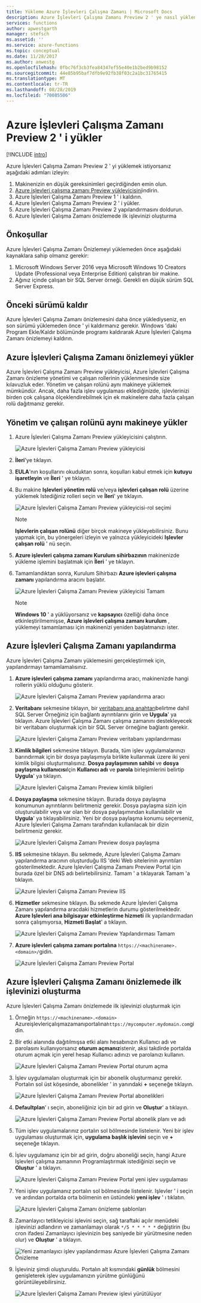 ```yaml
---
title: Yükleme Azure İşlevleri Çalışma Zamanı | Microsoft Docs
description: Azure İşlevleri Çalışma Zamanı Preview 2 ' ye nasıl yüklenir
services: functions
author: apwestgarth
manager: stefsch
ms.assetid: ''
ms.service: azure-functions
ms.topic: conceptual
ms.date: 11/28/2017
ms.author: anwestg
ms.openlocfilehash: 0fbc76f3cb3fea84347ef55e40e1b2bed9b98152
ms.sourcegitcommit: 44e85b95baf7dfb9e92fb38f03c2a1bc31765415
ms.translationtype: MT
ms.contentlocale: tr-TR
ms.lasthandoff: 08/28/2019
ms.locfileid: "70085506"
---
```

# <a name="install-the-azure-functions-runtime-preview-2"></a>Azure İşlevleri Çalışma Zamanı Preview 2 ' i yükler

[!INCLUDE [intro](../../includes/functions-runtime-preview-note.md)]

Azure İşlevleri Çalışma Zamanı Preview 2 ' yi yüklemek istiyorsanız aşağıdaki adımları izleyin:

1. Makinenizin en düşük gereksinimleri geçirdiğinden emin olun.
1. [Azure işlevleri çalışma zamanı Preview yükleyicisini](https://aka.ms/azafrv2)indirin.
1. Azure İşlevleri Çalışma Zamanı Preview 1 ' i kaldırın.
1. Azure İşlevleri Çalışma Zamanı Preview 2 ' i yükler.
1. Azure İşlevleri Çalışma Zamanı Preview 2 yapılandırmasını doldurun.
1. Azure İşlevleri Çalışma Zamanı önizlemede ilk işlevinizi oluşturma

## <a name="prerequisites"></a>Önkoşullar

Azure İşlevleri Çalışma Zamanı Önizlemeyi yüklemeden önce aşağıdaki kaynaklara sahip olmanız gerekir:

1. Microsoft Windows Server 2016 veya Microsoft Windows 10 Creators Update (Professional veya Enterprise Edition) çalıştıran bir makine.
1. Ağınız içinde çalışan bir SQL Server örneği.  Gerekli en düşük sürüm SQL Server Express.

## <a name="uninstall-previous-version"></a>Önceki sürümü kaldır

Azure İşlevleri Çalışma Zamanı önizlemesini daha önce yüklediyseniz, en son sürümü yüklemeden önce ' yi kaldırmanız gerekir.  Windows 'daki Program Ekle/Kaldır bölümünde programı kaldırarak Azure İşlevleri Çalışma Zamanı önizlemeyi kaldırın.

## <a name="install-the-azure-functions-runtime-preview"></a>Azure İşlevleri Çalışma Zamanı önizlemeyi yükler

Azure İşlevleri Çalışma Zamanı Preview yükleyicisi, Azure İşlevleri Çalışma Zamanı önizleme yönetimi ve çalışan rollerinin yüklenmesinde size kılavuzluk eder.  Yönetim ve çalışan rolünü aynı makineye yüklemek mümkündür.  Ancak, daha fazla işlev uygulaması eklediğinizde, işlevlerinizi birden çok çalışana ölçeklendirebilmek için ek makinelere daha fazla çalışan rolü dağıtmanız gerekir.

## <a name="install-the-management-and-worker-role-on-the-same-machine"></a>Yönetim ve çalışan rolünü aynı makineye yükler

1. Azure İşlevleri Çalışma Zamanı Preview yükleyicisini çalıştırın.

    ![Azure İşlevleri Çalışma Zamanı Preview yükleyicisi][1]

1. **İleri**'ye tıklayın.
1. **EULA**'nın koşullarını okuduktan sonra, koşulları kabul etmek için **kutuyu işaretleyin** ve **İleri** ' ye tıklayın.
1. Bu makine **Işlevleri yönetim rolü** ve/veya **işlevleri çalışan rolü** üzerine yüklemek Istediğiniz rolleri seçin ve **İleri**' ye tıklayın.

    ![Azure İşlevleri Çalışma Zamanı Preview yükleyicisi-rol seçimi][3]

    > [!NOTE]
    > **Işlevlerin çalışan rolünü** diğer birçok makineye yükleyebilirsiniz. Bunu yapmak için, bu yönergeleri izleyin ve yalnızca yükleyicideki **Işlevler çalışan rolü** ' nü seçin.

1. **Azure işlevleri çalışma zamanı Kurulum sihirbazının** makinenizde yükleme işlemini başlatmak için **İleri** ' ye tıklayın.
1. Tamamlandıktan sonra, Kurulum Sihirbazı **Azure işlevleri çalışma zamanı** yapılandırma aracını başlatır.

    ![Azure İşlevleri Çalışma Zamanı Preview yükleyicisi Tamam][6]

    > [!NOTE]
    > **Windows 10** ' a yüklüyorsanız ve **kapsayıcı** özelliği daha önce etkinleştirilmemişse, **Azure işlevleri çalışma zamanı kurulum** , yüklemeyi tamamlaması için makinenizi yeniden başlatmanızı ister.

## <a name="configure-the-azure-functions-runtime"></a>Azure İşlevleri Çalışma Zamanı yapılandırma

Azure İşlevleri Çalışma Zamanı yüklemesini gerçekleştirmek için, yapılandırmayı tamamlamalısınız.

1. **Azure işlevleri çalışma zamanı** yapılandırma aracı, makinenizde hangi rollerin yüklü olduğunu gösterir.

    ![Azure İşlevleri Çalışma Zamanı Preview yapılandırma aracı][7]

1. **Veritabanı** sekmesine tıklayın, bir [veritabanı ana anahtarı](https://docs.microsoft.com/sql/relational-databases/security/encryption/sql-server-and-database-encryption-keys-database-engine)belirtme dahil SQL Server Örneğiniz için bağlantı ayrıntılarını girin ve **Uygula**' ya tıklayın.  Azure İşlevleri Çalışma Zamanı çalışma zamanını destekleyecek bir veritabanı oluşturmak için bir SQL Server örneğine bağlantı gerekir.

    ![Azure İşlevleri Çalışma Zamanı Preview veritabanı yapılandırması][8]

1. **Kimlik bilgileri** sekmesine tıklayın.  Burada, tüm işlev uygulamalarınızı barındırmak için bir dosya paylaşımıyla birlikte kullanmak üzere iki yeni kimlik bilgisi oluşturmalısınız.  **Dosya paylaşımının sahibi** ve **dosya paylaşma kullanıcısı**Için **Kullanıcı adı** ve **parola** birleşimlerini belirtip **Uygula**' ya tıklayın.

    ![Azure İşlevleri Çalışma Zamanı Preview kimlik bilgileri][9]

1. **Dosya paylaşma** sekmesine tıklayın.  Burada dosya paylaşma konumunun ayrıntılarını belirtmeniz gerekir.  Dosya paylaşma sizin için oluşturulabilir veya var olan bir dosya paylaşımından kullanılabilir ve **Uygula**' ya tıklayabilirsiniz.  Yeni bir dosya paylaşma konumu seçerseniz, Azure İşlevleri Çalışma Zamanı tarafından kullanılacak bir dizin belirtmeniz gerekir.

    ![Azure İşlevleri Çalışma Zamanı Preview dosya paylaşma][10]

1. **IIS** sekmesine tıklayın.  Bu sekmede, Azure İşlevleri Çalışma Zamanı yapılandırma aracının oluşturduğu IIS 'deki Web sitelerinin ayrıntıları gösterilmektedir.  Azure İşlevleri Çalışma Zamanı Preview Portal için burada özel bir DNS adı belirtebilirsiniz.  Tamam ' a tıklayarak Tamam 'a tıklayın.

    ![Azure İşlevleri Çalışma Zamanı Preview IIS][11]

1. **Hizmetler** sekmesine tıklayın.  Bu sekmede Azure İşlevleri Çalışma Zamanı yapılandırma aracdaki hizmetlerin durumu gösterilmektedir.  **Azure Işlevleri ana bilgisayar etkinleştirme hizmeti** ilk yapılandırmadan sonra çalışmıyorsa, **Hizmeti Başlat**' a tıklayın.

    ![Azure İşlevleri Çalışma Zamanı Preview Yapılandırması Tamam][12]

1. **Azure işlevleri çalışma zamanı portalına** `https://<machinename>.<domain>/`gidin.

    ![Azure İşlevleri Çalışma Zamanı Preview Portal][13]

## <a name="create-your-first-function-in-azure-functions-runtime-preview"></a>Azure İşlevleri Çalışma Zamanı önizlemede ilk işlevinizi oluşturma

Azure İşlevleri Çalışma Zamanı önizlemede ilk işlevinizi oluşturmak için

1. Örneğin `https://<machinename>.<domain>` Azureişlevleriçalışmazamanıportalına`https://mycomputer.mydomain.com`gidin.

1. Bir etki alanında dağıtılmışsa etki alanı hesabınızın Kullanıcı adı ve parolasını kullanıyorsanız **oturum açmanız**istenir, aksi takdirde portalda oturum açmak için yerel hesap Kullanıcı adınızı ve parolanızı kullanın.

    ![Azure İşlevleri Çalışma Zamanı Preview Portal oturum açma][14]

1. İşlev uygulamaları oluşturmak için bir abonelik oluşturmanız gerekir.  Portalın sol üst köşesinde, abonelikler ' in yanındaki **+** seçeneğe tıklayın.

    ![Azure İşlevleri Çalışma Zamanı Preview Portal abonelikleri][15]

1. **Defaultplan**' ı seçin, aboneliğiniz için bir ad girin ve **Oluştur**' a tıklayın.

    ![Azure İşlevleri Çalışma Zamanı Preview Portal abonelik planı ve adı][16]

1. Tüm işlev uygulamalarınız portalın sol bölmesinde listelenir.  Yeni bir işlev uygulaması oluşturmak için, **uygulama başlık işlevini** seçin ve **+** seçeneğe tıklayın.

1. İşlev uygulamanız için bir ad girin, doğru aboneliği seçin, hangi Azure Işlevleri çalışma zamanının Programlaştırmak istediğinizi seçin ve **Oluştur** ' a tıklayın.

    ![Azure İşlevleri Çalışma Zamanı Preview Portal yeni işlev uygulaması][17]

1. Yeni işlev uygulamanız portalın sol bölmesinde listelenir.  Işlevler ' i seçin ve ardından portalda orta bölmenin en üstündeki **yeni işlev** ' ı tıklatın.

    ![Azure İşlevleri Çalışma Zamanı önizleme şablonları][18]

1. Zamanlayıcı tetikleyicisi işlevini seçin, sağ taraftaki açılır menüdeki işlevinizi adlandırın ve zamanlamayı olarak `*/5 * * * * *` değiştirin (bu cron ifadesi Zamanlayıcı işlevinizin beş saniyede bir yürütmesine neden olur) ve **Oluştur** ' a tıklayın.

    ![Yeni zamanlayıcı işlev yapılandırması Azure İşlevleri Çalışma Zamanı Önizleme][19]

1. İşleviniz şimdi oluşturuldu.  Portalın alt kısmındaki **günlük** bölmesini genişleterek işlev uygulamanızın yürütme günlüğünü görüntüleyebilirsiniz.

    ![Azure İşlevleri Çalışma Zamanı Preview işlevi yürütülüyor][20]

<!--Image references-->
[1]: ./media/functions-runtime-install/AzureFunctionsRuntime_Installer1.png
[2]: ./media/functions-runtime-install/AzureFunctionsRuntime_Installer2-EULA.png
[3]: ./media/functions-runtime-install/AzureFunctionsRuntime_Installer3-ChooseRoles.png
[4]: ./media/functions-runtime-install/AzureFunctionsRuntime_Installer4-Install.png
[5]: ./media/functions-runtime-install/AzureFunctionsRuntime_Installer5-Progress.png
[6]: ./media/functions-runtime-install/AzureFunctionsRuntime_Installer6-InstallComplete.png
[7]: ./media/functions-runtime-install/AzureFunctionsRuntime_Configuration1.png
[8]: ./media/functions-runtime-install/AzureFunctionsRuntime_Configuration2_SQL.png
[9]: ./media/functions-runtime-install/AzureFunctionsRuntime_Configuration3_Credentials.png
[10]: ./media/functions-runtime-install/AzureFunctionsRuntime_Configuration4_Fileshare.png
[11]: ./media/functions-runtime-install/AzureFunctionsRuntime_Configuration5_IIS.png
[12]: ./media/functions-runtime-install/AzureFunctionsRuntime_Configuration6_Services.png
[13]: ./media/functions-runtime-install/AzureFunctionsRuntime_Portal.png
[14]: ./media/functions-runtime-install/AzureFunctionsRuntime_Portal_Login.png
[15]: ./media/functions-runtime-install/AzureFunctionsRuntime_Portal_Subscriptions.png
[16]: ./media/functions-runtime-install/AzureFunctionsRuntime_Portal_Subscriptions1.png
[17]: ./media/functions-runtime-install/AzureFunctionsRuntime_Portal_NewFunctionApp.png
[18]: ./media/functions-runtime-install/AzureFunctionsRuntime_v1FunctionsTemplates.png
[19]: ./media/functions-runtime-install/AzureFunctionsRuntime_Portal_NewTimerFunction.png
[20]: ./media/functions-runtime-install/AzureFunctionsRuntime_Portal_RunningV2Function.png
